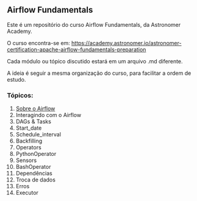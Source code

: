 ## Airflow Fundamentals

Este é um repositório do curso Airflow Fundamentals, da Astronomer Academy.

O curso encontra-se em: https://academy.astronomer.io/astronomer-certification-apache-airflow-fundamentals-preparation

Cada módulo ou tópico discutido estará em um arquivo .md diferente.

A ideia é seguir a mesma organização do curso, para facilitar a ordem de estudo.

### Tópicos:

1. [Sobre o Airflow](./01%20-%20Sobre%20o%20Airflow.md)
2. Interagindo com o Airflow
3. DAGs & Tasks
4. Start_date
5. Schedule_interval
6. Backfilling
7. Operators
8. PythonOperator
9. Sensors
10. BashOperator
11. Dependências
12. Troca de dados
13. Erros
14. Executor